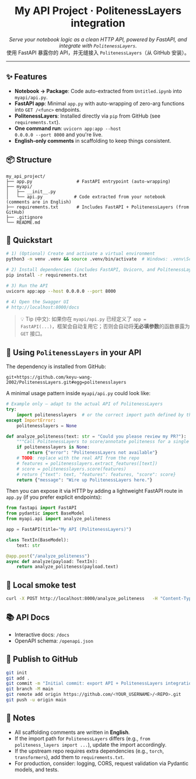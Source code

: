 
<h1 align="center">My API Project · PolitenessLayers integration</h1>

<p align="center">
  <em>Serve your notebook logic as a clean HTTP API, powered by FastAPI, and integrate with <code>PolitenessLayers</code>.</em><br>
  使用 FastAPI 暴露你的 API，并无缝接入 <code>PolitenessLayers</code>（从 GitHub 安装）。
</p>

---

## ✨ Features
- **Notebook → Package**: Code auto-extracted from <code>Untitled.ipynb</code> into <code>myapi/api.py</code>.
- **FastAPI app**: Minimal <code>app.py</code> with auto-wrapping of zero-arg functions into <code>GET /&lt;func&gt;</code> endpoints.
- **PolitenessLayers**: Installed directly via <code>pip</code> from GitHub (see <code>requirements.txt</code>).
- **One command run**: <code>uvicorn app:app --host 0.0.0.0 --port 8000</code> and you're live.
- **English-only comments** in scaffolding to keep things consistent.

## 📦 Structure
```
my_api_project/
├── app.py                 # FastAPI entrypoint (auto-wrapping)
├── myapi/
│   ├── __init__.py
│   └── api.py            # Code extracted from your notebook (comments are in English)
├── requirements.txt       # Includes FastAPI + PolitenessLayers (from GitHub)
├── .gitignore
└── README.md
```

## 🚀 Quickstart
```bash
# 1) (Optional) Create and activate a virtual environment
python3 -m venv .venv && source .venv/bin/activate  # Windows: .venv\Scripts\activate

# 2) Install dependencies (includes FastAPI, Uvicorn, and PolitenessLayers from GitHub)
pip install -r requirements.txt

# 3) Run the API
uvicorn app:app --host 0.0.0.0 --port 8000

# 4) Open the Swagger UI
# http://localhost:8000/docs
```

> 💡 Tip (中文): 如果你在 <code>myapi/api.py</code> 已经定义了 <code>app = FastAPI(...)</code>，框架会自动复用它；否则会自动将**无必填参数**的函数暴露为 <code>GET</code> 接口。

## 🤝 Using <code>PolitenessLayers</code> in your API
The dependency is installed from GitHub:
```text
git+https://github.com/keyu-wang-2002/PolitenessLayers.git#egg=politenesslayers
```
A minimal usage pattern inside <code>myapi/api.py</code> could look like:
```python
# Example only — adapt to the actual API of PolitenessLayers
try:
    import politenesslayers  # or the correct import path defined by the repo
except ImportError:
    politenesslayers = None

def analyze_politeness(text: str = "Could you please review my PR?"):
    """Call PolitenessLayers to score/annotate politeness for a single text."""
    if politenesslayers is None:
        return {"error": "PolitenessLayers not available"}
    # TODO: replace with the real API from the repo
    # features = politenesslayers.extract_features([text])
    # score = politenesslayers.score(features)
    # return {"text": text, "features": features, "score": score}
    return {"message": "Wire up PolitenessLayers here."}
```
Then you can expose it via HTTP by adding a lightweight FastAPI route in <code>app.py</code> (if you prefer explicit endpoints):
```python
from fastapi import FastAPI
from pydantic import BaseModel
from myapi.api import analyze_politeness

app = FastAPI(title="My API (PolitenessLayers)")

class TextIn(BaseModel):
    text: str

@app.post("/analyze_politeness")
async def analyze(payload: TextIn):
    return analyze_politeness(payload.text)
```

## 🧪 Local smoke test
```bash
curl -X POST http://localhost:8000/analyze_politeness   -H "Content-Type: application/json"   -d '{"text":"Would you mind taking a quick look?"}'
```

## 📚 API Docs
- Interactive docs: <code>/docs</code>
- OpenAPI schema: <code>/openapi.json</code>

## 🧭 Publish to GitHub
```bash
git init
git add .
git commit -m "Initial commit: export API + PolitenessLayers integration"
git branch -M main
git remote add origin https://github.com/<YOUR_USERNAME>/<REPO>.git
git push -u origin main
```

## 🧱 Notes
- All scaffolding comments are written in **English**.
- If the import path for <code>PolitenessLayers</code> differs (e.g., <code>from politeness_layers import ...</code>), update the import accordingly.
- If the upstream repo requires extra dependencies (e.g., <code>torch</code>, <code>transformers</code>), add them to <code>requirements.txt</code>.
- For production, consider: logging, CORS, request validation via Pydantic models, and tests.
